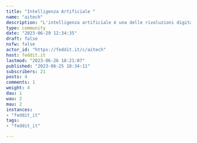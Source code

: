 ```yaml
---
title: "Intelligenza Artificiale " 
name: "aitech"
description: "L'intelligenza artificiale è una delle rivoluzioni digitali più dirompenti degli ultimi anni. Questa è la comunità in cui parlarne.# Regole👉 Il rispetto reciproco è fondamentale per creare un luogo di confronto sereno e piacevole.👉 No fake news, pubblicità, link di affiliazione e paywall.👉 Nessuna forma di discriminazione sarà tollerata.👉 In aggiunta a queste regole, agite sempre in concordanza con la[ guida all’utilizzo di Feddit](https://feddit.it/post/6)."
type: community
date: "2023-06-29 12:34:35"
draft: false
nsfw: false
actor_id: "https://feddit.it/c/aitech"
host: feddit.it
lastmod: "2023-06-26 18:21:07"
published: "2023-06-25 18:34:11"
subscribers: 21
posts: 4
comments: 1
weight: 4
dau: 1
wau: 2
mau: 2
instances:
- "feddit_it"
tags: 
- "feddit_it"

---
```

